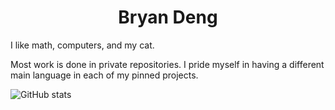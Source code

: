 <h1 align="center">Bryan Deng</h1>

I like math, computers, and my cat.

Most work is done in private repositories. I pride myself in having a different main language in each of my pinned projects.

![GitHub stats](https://github-readme-stats.vercel.app/api/top-langs/?username=Blackgaurd&layout=compact&langs_count=4)
